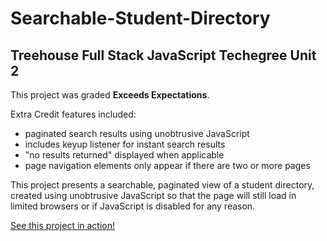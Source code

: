 # Searchable-Student-Directory
## Treehouse Full Stack JavaScript Techegree Unit 2

This project was graded **Exceeds Expectations**.

Extra Credit features included:
- paginated search results using unobtrusive JavaScript
- includes keyup listener for instant search results
- "no results returned" displayed when applicable
- page navigation elements only appear if there are two or more pages

This project presents a searchable, paginated view of a student directory,
created using unobtrusive JavaScript so that the page will still load in
limited browsers or if JavaScript is disabled for any reason.

[See this project in action!](https://rstevahn.github.io/Searchable-Student-Directory/)